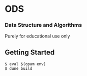 # ODS

### Data Structure and Algorithms

Purely for educational use only

## Getting Started

```
$ eval $(opam env)
$ dune build
```

